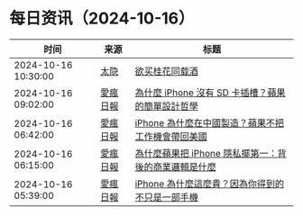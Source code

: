 ﻿# 每日资讯（2024-10-16）

|时间|来源|标题|
|---|---|---|
|2024-10-16 10:30:00|[太隐](https://wangyurui.com/feed.xml)|[欲买桂花同载酒](https://wangyurui.com/posts/yu-mai-gui-hua-tong-zai-jiu-5087b7a8)|
|2024-10-16 09:02:00|[愛瘋日報](http://www.iphonetaiwan.org/feeds/posts/default)|[為什麼 iPhone 沒有 SD 卡插槽？蘋果的簡單設計哲學](https://www.iphonetaiwan.org/2024/10/why-iphone-has-no-sd-card.html)|
|2024-10-16 06:42:00|[愛瘋日報](http://www.iphonetaiwan.org/feeds/posts/default)|[iPhone 為什麼在中國製造？蘋果不把工作機會帶回美國](https://www.iphonetaiwan.org/2024/10/why-iphone-manufactured-china.html)|
|2024-10-16 06:15:00|[愛瘋日報](http://www.iphonetaiwan.org/feeds/posts/default)|[為什麼蘋果把 iPhone 隱私擺第一：背後的商業邏輯是什麼](https://www.iphonetaiwan.org/2024/10/why-apple-prioritizes-privacy.html)|
|2024-10-16 05:39:00|[愛瘋日報](http://www.iphonetaiwan.org/feeds/posts/default)|[iPhone 為什麼這麼貴？因為你得到的不只是一部手機](https://www.iphonetaiwan.org/2024/10/why-iphone-price-is-high.html)|
